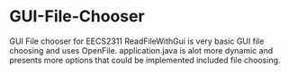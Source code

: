 # GUI-File-Chooser
GUI File chooser for EECS2311 
ReadFileWithGui is very basic GUI file choosing and uses OpenFile. 
application.java is alot more dynamic and presents more options that could be implemented included file choosing.
